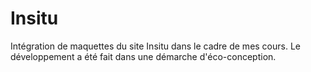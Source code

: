 # Insitu

Intégration de maquettes du site Insitu dans le cadre de mes cours. Le développement a été fait dans une démarche d'éco-conception.


